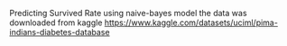 
Predicting Survived Rate using naive-bayes model the data was downloaded from kaggle 
https://www.kaggle.com/datasets/uciml/pima-indians-diabetes-database
